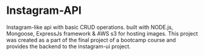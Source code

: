 # Instagram-API

Instagram-like api with basic CRUD operations.
built with NODE.js, Mongoose, ExpressJs framework & AWS s3 for hosting images.
This project was created as a part of the final project of a bootcamp course and provides the backend to the
instagram-ui project.
